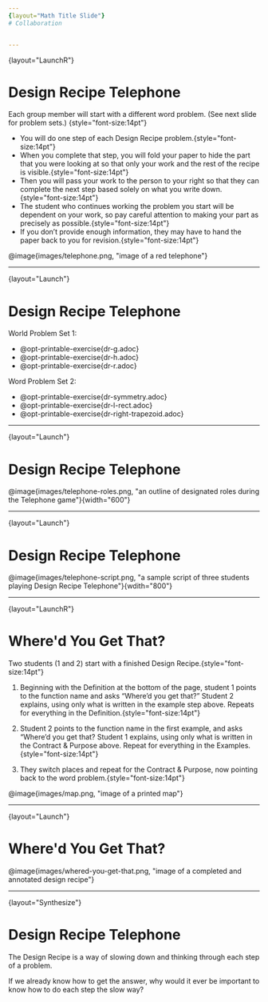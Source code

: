 ```yaml
---
{layout="Math Title Slide"}
# Collaboration


---
```

{layout="LaunchR"}
# Design Recipe Telephone

Each group member will start with a different word problem. (See next slide for problem sets.) {style="font-size:14pt"}

- You will do one step of each Design Recipe problem.{style="font-size:14pt"}
- When you complete that step, you will fold your paper to hide the part that you were looking at so that only your work and the rest of the recipe is visible.{style="font-size:14pt"}
- Then you will pass your work to the person to your right so that they can complete the next step based solely on what you write down.{style="font-size:14pt"}
- The student who continues working the problem you start will be dependent on your work, so pay careful attention to making your part as precisely as possible.{style="font-size:14pt"}
- If you don’t provide enough information, they may have to hand the paper back to you for revision.{style="font-size:14pt"}

@image{images/telephone.png, "image of a red telephone"}


---
{layout="Launch"}
# Design Recipe Telephone

World Problem Set 1: 
- @opt-printable-exercise{dr-g.adoc} 
- @opt-printable-exercise{dr-h.adoc} 
- @opt-printable-exercise{dr-r.adoc} 


Word Problem Set 2: 
- @opt-printable-exercise{dr-symmetry.adoc} 
- @opt-printable-exercise{dr-l-rect.adoc} 
- @opt-printable-exercise{dr-right-trapezoid.adoc} 

<!--
Once completed, the set of functions generated from these Word Problem Set 1 can be used to fix the code in this @opt-starter-file{collaboration}. If all the functions are defined correctly, the starter file will then generate a cool image!

A third option is to use any of the practice problems in the workbook that students haven't solved before. There is a large collection of math problems that would work well with the Design Recipe in our @link{bootstrapworld.org/materials/latest/en-us/functions-dr, Solving Word Problems Using the Design Recipe} lesson.
-->

---
{layout="Launch"}
# Design Recipe Telephone

@image{images/telephone-roles.png, "an outline of designated roles during the Telephone game"}{width="600"}


---
{layout="Launch"}
# Design Recipe Telephone

@image{images/telephone-script.png, "a sample script of three students playing Design Recipe Telephone"}{wdith="800"}


---
{layout="LaunchR"}
# Where'd You Get That?

Two students (1 and 2) start with a finished Design Recipe.{style="font-size:14pt"}

1. Beginning with the Definition at the bottom of the page, student 1 points to the function name and asks “Where’d you get that?” Student 2 explains, using only what is written in the example step above. Repeats for everything in the Definition.{style="font-size:14pt"}

1. Student 2 points to the function name in the first example, and asks “Where’d you get that? Student 1 explains, using only what is written in the Contract & Purpose above. Repeat for everything in the Examples.{style="font-size:14pt"}


1. They switch places and repeat for the Contract & Purpose, now pointing back to the word problem.{style="font-size:14pt"}

@image{images/map.png, "image of a printed map"}

---
{layout="Launch"}
# Where'd You Get That?

@image{images/whered-you-get-that.png, "image of a completed and annotated design recipe"}


---
{layout="Synthesize"}
# Design Recipe Telephone

The Design Recipe is a way of slowing down and thinking through each step of a problem. 

If we already know how to get the answer, why would it ever be important to know how to do each step the slow way?

<!--
Sample Responses: Someday we won’t be able to get the answer, and knowing the steps will help; So we can help someone else who is stuck; So we can work with someone else and share our thinking; So we can check our work
-->